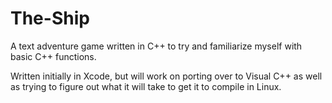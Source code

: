 The-Ship
========

A text adventure game written in C++ to try and familiarize myself with basic C++ functions.

Written initially in Xcode, but will work on porting over to Visual C++ as well as trying to figure out
what it will take to get it to compile in Linux.
